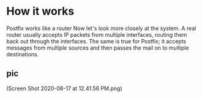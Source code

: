 # How it works
Postfix works like a router Now let's look more closely at the system. A real router usually accepts IP packets from multiple interfaces, routing them back out through the interfaces. The same is true for Postfix; it accepts messages from multiple sources and then passes the mail on to multiple destinations.

## pic
(Screen Shot 2020-08-17 at 12.41.56 PM.png)
